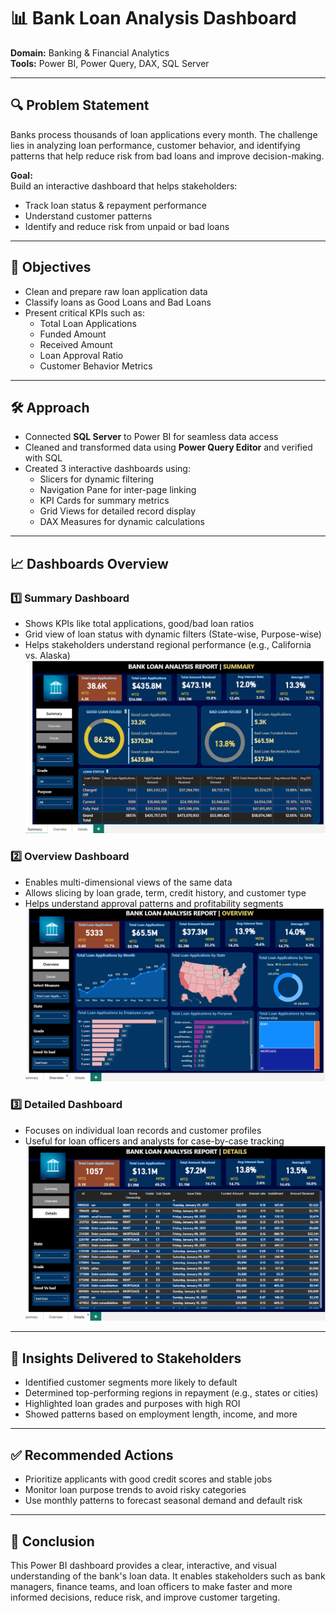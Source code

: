 # 📊 Bank Loan Analysis Dashboard

**Domain:** Banking & Financial Analytics  
**Tools:** Power BI, Power Query, DAX, SQL Server  

---

## 🔍 Problem Statement

Banks process thousands of loan applications every month. The challenge lies in analyzing loan performance, customer behavior, and identifying patterns that help reduce risk from bad loans and improve decision-making.

**Goal:**  
Build an interactive dashboard that helps stakeholders:  
- Track loan status & repayment performance  
- Understand customer patterns  
- Identify and reduce risk from unpaid or bad loans  

---

## 🎯 Objectives

- Clean and prepare raw loan application data  
- Classify loans as Good Loans and Bad Loans  
- Present critical KPIs such as:  
  - Total Loan Applications  
  - Funded Amount  
  - Received Amount  
  - Loan Approval Ratio  
  - Customer Behavior Metrics  

---

## 🛠 Approach

- Connected **SQL Server** to Power BI for seamless data access  
- Cleaned and transformed data using **Power Query Editor** and verified with SQL  
- Created 3 interactive dashboards using:  
  - Slicers for dynamic filtering  
  - Navigation Pane for inter-page linking  
  - KPI Cards for summary metrics  
  - Grid Views for detailed record display  
  - DAX Measures for dynamic calculations  

---

## 📈 Dashboards Overview

### 1️⃣ Summary Dashboard  
- Shows KPIs like total applications, good/bad loan ratios  
- Grid view of loan status with dynamic filters (State-wise, Purpose-wise)  
- Helps stakeholders understand regional performance (e.g., California vs. Alaska)
![Summary Dashboard](https://github.com/Welde-Dhanashri/Bank-Loan-Analysis-Dashboard-using-Power-BI/blob/main/Summary%20Dashboard.png?raw=true)

### 2️⃣ Overview Dashboard  
- Enables multi-dimensional views of the same data  
- Allows slicing by loan grade, term, credit history, and customer type  
- Helps understand approval patterns and profitability segments
![Overview Dashboard](https://github.com/Welde-Dhanashri/Bank-Loan-Analysis-Dashboard-using-Power-BI/blob/main/Overview%20Dashboard.png?raw=true)

### 3️⃣ Detailed Dashboard  
- Focuses on individual loan records and customer profiles  
- Useful for loan officers and analysts for case-by-case tracking
![Detail Dashboard](https://github.com/Welde-Dhanashri/Bank-Loan-Analysis-Dashboard-using-Power-BI/blob/main/Detail%20Dashboard.png?raw=true)

---

## 📌 Insights Delivered to Stakeholders

- Identified customer segments more likely to default  
- Determined top-performing regions in repayment (e.g., states or cities)  
- Highlighted loan grades and purposes with high ROI  
- Showed patterns based on employment length, income, and more  

---

## ✅ Recommended Actions

- Prioritize applicants with good credit scores and stable jobs  
- Monitor loan purpose trends to avoid risky categories  
- Use monthly patterns to forecast seasonal demand and default risk  

---

## 🧾 Conclusion

This Power BI dashboard provides a clear, interactive, and visual understanding of the bank's loan data. It enables stakeholders such as bank managers, finance teams, and loan officers to make faster and more informed decisions, reduce risk, and improve customer targeting.

